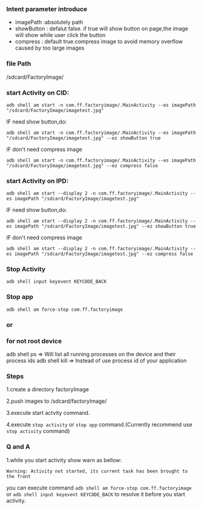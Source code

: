 ### Intent parameter introduce
- imagePath :absolutely path
- showButton : defalut false. if true will show button on page,the image will show while user click the button
- compress : default true.compress image to avoid memory overflow caused by too large images

### file Path
/sdcard/FactoryImage/

### start Activity on CID:
```
adb shell am start -n com.ff.factoryimage/.MainActivity --es imagePath "/sdcard/FactoryImage/imagetest.jpg"
```
IF need show button,do:
```
adb shell am start -n com.ff.factoryimage/.MainActivity --es imagePath "/sdcard/FactoryImage/imagetest.jpg" --ez showButton true
```
IF don't need compress image
```
adb shell am start -n com.ff.factoryimage/.MainActivity --es imagePath "/sdcard/FactoryImage/imagetest.jpg" --ez compress false
```
### start Activity on IPD:

```
adb shell am start --display 2 -n com.ff.factoryimage/.MainActivity --es imagePath "/sdcard/FactoryImage/imagetest.jpg"
```
IF need show button,do:
```
adb shell am start --display 2 -n com.ff.factoryimage/.MainActivity --es imagePath "/sdcard/FactoryImage/imagetest.jpg" --ez showButton true
```
IF don't need compress image
```
adb shell am start --display 2 -n com.ff.factoryimage/.MainActivity --es imagePath "/sdcard/FactoryImage/imagetest.jpg" --ez compress false
```

### Stop Activity
```
adb shell input keyevent KEYCODE_BACK
```

### Stop app
```
adb shell am force-stop com.ff.factoryimage
```
### or
### for not root device
adb shell ps => Will list all running processes on the device and their process ids
adb shell kill <PID> => Instead of <PID> use process id of your application

### Steps
1.create a directory factoryImage 

2.push images to /sdcard/factoryImage/ 

3.execute start actvity command. 

4.execute `stop activity` or `stop app` command.(Currently recommend use `stop activity` command)


### Q and A
1.while you start activity show warn as bellow:
```
Warning: Activity not started, its current task has been brought to the front
```
you can execute command `adb shell am force-stop com.ff.factoryimage` or `adb shell input keyevent KEYCODE_BACK` to resolve it before you start activity.
